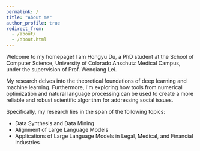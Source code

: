 ```yaml
---
permalink: /
title: "About me"
author_profile: true
redirect_from: 
  - /about/
  - /about.html
---
```



Welcome to my homepage! I am Hongyu Du, a PhD student at the School of Computer Science, University of Colorado Anschutz Medical Campus, under the supervision of Prof. Wenqiang Lei.

My research delves into the theoretical foundations of deep learning and machine learning. Furthermore, I'm exploring how tools from numerical optimization and natural language processing can be used to create a more reliable and robust scientific algorithm for addressing social issues.

Specifically, my research lies in the span of the following topics:
- Data Synthesis and Data Mining
- Alignment of Large Language Models
- Applications of Large Language Models in Legal, Medical, and Financial Industries


